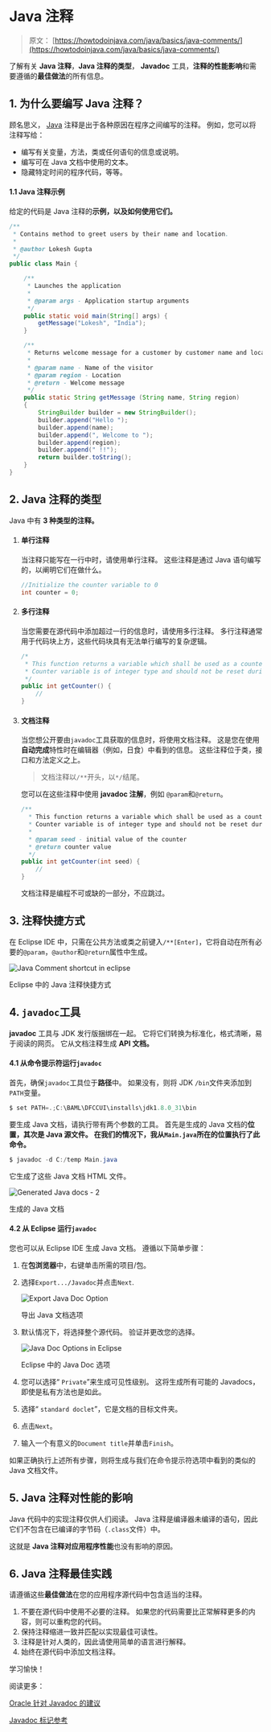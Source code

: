 # Java 注释

> 原文： [https://howtodoinjava.com/java/basics/java-comments/](https://howtodoinjava.com/java/basics/java-comments/)

了解有关 **Java 注释**，**Java 注释的类型**， **Javadoc** 工具，**注释的性能影响**和需要遵循的**最佳做法**的所有信息。

## 1\. 为什么要编写 Java 注释？

顾名思义， [Java](https://howtodoinjava.com/java/basics/what-is-java-programming-language/) 注释是出于各种原因在程序之间编写的注释。 例如，您可以将注释写给：

*   编写有关变量，方法，类或任何语句的信息或说明。
*   编写可在 Java 文档中使用的文本。
*   隐藏特定时间的程序代码，等等。

#### 1.1 Java 注释示例

给定的代码是 Java 注释的**示例，以及如何使用它们。**

```java
/**
 * Contains method to greet users by their name and location.
 * 
 * @author Lokesh Gupta
 */
public class Main {

	/**
	 * Launches the application
	 * 
	 * @param args - Application startup arguments
	 */
	public static void main(String[] args) {
		getMessage("Lokesh", "India");
	}

	/**
	 * Returns welcome message for a customer by customer name and location
	 * 
	 * @param name - Name of the visitor
	 * @param region - Location
	 * @return - Welcome message
	 */
	public static String getMessage (String name, String region) 
	{
		StringBuilder builder = new StringBuilder();
		builder.append("Hello ");
		builder.append(name);
		builder.append(", Welcome to ");
		builder.append(region);
		builder.append(" !!");
		return builder.toString();
	}
}

```

## 2\. Java 注释的类型

Java 中有 **3 种类型的注释。**

1.  #### 单行注释

    当注释只能写在一行中时，请使用单行注释。 这些注释是通过 Java 语句编写的，以阐明它们在做什么。

    ```java
    //Initialize the counter variable to 0
    int counter = 0;

    ```

2.  #### 多行注释

    当您需要在源代码中添加超过一行的信息时，请使用多行注释。 多行注释通常用于代码块上方，这些代码块具有无法单行编写的复杂逻辑。

    ```java
    /*
     * This function returns a variable which shall be used as a counter for any loop.
     * Counter variable is of integer type and should not be reset during execution.
     */
    public int getCounter() {
    	//
    }

    ```

3.  #### 文档注释

    当您想公开要由`javadoc`工具获取的信息时，将使用文档注释。 这是您在使用**自动完成**特性时在编辑器（例如，日食）中看到的信息。 这些注释位于类，接口和方法定义之上。

    > 文档注释以`/**`开头，以`*/`结尾。

    您可以在这些注释中使用 **javadoc 注解**，例如 `@param`和`@return`。

    ```java
    /**
      * This function returns a variable which shall be used as a counter for any loop.
      * Counter variable is of integer type and should not be reset during execution.
      *
      * @param seed - initial value of the counter
      * @return counter value
      */
    public int getCounter(int seed) {
    	//
    }

    ```

    文档注释是编程不可或缺的一部分，不应跳过。

## 3\. 注释快捷方式

在 Eclipse IDE 中，只需在公共方法或类之前键入`/**[Enter]`，它将自动在所有必要的`@param`，`@author`和`@return`属性中生成。

![Java Comment shortcut in eclipse](img/1265b8d929bc6c71664f1e29fa450018.png)

Eclipse 中的 Java 注释快捷方式

## 4\. `javadoc`工具

**javadoc** 工具与 JDK 发行版捆绑在一起。 它将它们转换为标准化，格式清晰，易于阅读的网页。 它从文档注释生成 **API 文档。**

#### 4.1 从命令提示符运行`javadoc`

首先，确保`javadoc`工具位于**路径**中。 如果没有，则将 JDK `/bin`文件夹添加到`PATH`变量。

```java
$ set PATH=.;C:\BAML\DFCCUI\installs\jdk1.8.0_31\bin

```

要生成 Java 文档，请执行带有两个参数的工具。 首先是生成的 Java 文档的**位置，其次是 **Java 源文件**。 在我们的情况下，我从`Main.java`所在的位置执行了此命令。**

```java
$ javadoc -d C:/temp Main.java

```

它生成了这些 Java 文档 HTML 文件。

![Generated Java docs - 2](img/f4872eded2d7fbe7e7a2e566162706a8.png)

生成的 Java 文档

#### 4.2 从 Eclipse 运行`javadoc`

您也可以从 Eclipse IDE 生成 Java 文档。 遵循以下简单步骤：

1.  在**包浏览器**中，右键单击所需的项目/包。
2.  选择`Export.../Javadoc`并点击`Next`.

    ![Export Java Doc Option](img/a85bc7cb53271d68dee5948672f46e33.png)

    导出 Java 文档选项

3.  默认情况下，将选择整个源代码。 验证并更改您的选择。

    ![Java Doc Options in Eclipse](img/05867d3a1d3f6b862f8ca90f023c248c.png)

    Eclipse 中的 Java Doc 选项

4.  您可以选择“ `Private`”来生成可见性级别。 这将生成所有可能的 Javadocs，即使是私有方法也是如此。
5.  选择“ `standard doclet`”，它是文档的目标文件夹。
6.  点击`Next`。
7.  输入一个有意义的`Document title`并单击`Finish`。

如果正确执行上述所有步骤，则将生成与我们在命令提示符选项中看到的类似的 Java 文档文件。

## 5\. Java 注释对性能的影响

Java 代码中的实现注释仅供人们阅读。 Java 注释是编译器未编译的语句，因此它们不包含在已编译的字节码（`.class`文件）中。

这就是 **Java 注释对应用程序性能**也没有影响的原因。

## 6\. Java 注释最佳实践

请遵循这些**最佳做法**在您的应用程序源代码中包含适当的注释。

1.  不要在源代码中使用不必要的注释。 如果您的代码需要比正常解释更多的内容，则可以重构您的代码。
2.  保持注释缩进一致并匹配以实现最佳可读性。
3.  注释是针对人类的，因此请使用简单的语言进行解释。
4.  始终在源代码中添加文档注释。

学习愉快！

阅读更多：

[Oracle 针对 Javadoc 的建议](http://www.oracle.com/technetwork/java/javase/documentation/index-137868.html)

[Javadoc 标记参考](https://docs.oracle.com/javase/7/docs/technotes/tools/windows/javadoc.html#javadoctags)